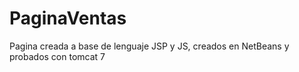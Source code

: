 # PaginaVentas
Pagina creada a base de lenguaje JSP y JS, creados en NetBeans y probados con tomcat 7
